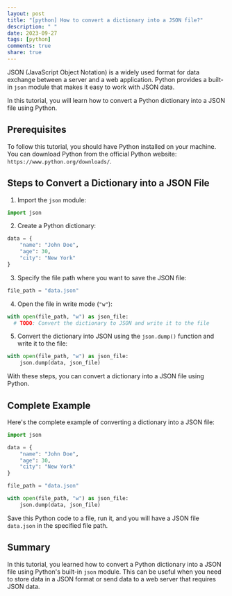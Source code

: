 ```yaml
---
layout: post
title: "[python] How to convert a dictionary into a JSON file?"
description: " "
date: 2023-09-27
tags: [python]
comments: true
share: true
---
```


JSON (JavaScript Object Notation) is a widely used format for data exchange between a server and a web application. Python provides a built-in `json` module that makes it easy to work with JSON data.

In this tutorial, you will learn how to convert a Python dictionary into a JSON file using Python.

## Prerequisites

To follow this tutorial, you should have Python installed on your machine. You can download Python from the official Python website: `https://www.python.org/downloads/`.

## Steps to Convert a Dictionary into a JSON File

1. Import the `json` module:

```python
import json
```

2. Create a Python dictionary:

```python
data = {
    "name": "John Doe",
    "age": 30,
    "city": "New York"
}
```

3. Specify the file path where you want to save the JSON file:

```python
file_path = "data.json"
```

4. Open the file in write mode (`"w"`):

```python
with open(file_path, "w") as json_file:
  # TODO: Convert the dictionary to JSON and write it to the file
```

5. Convert the dictionary into JSON using the `json.dump()` function and write it to the file:

```python
with open(file_path, "w") as json_file:
    json.dump(data, json_file)
```

With these steps, you can convert a dictionary into a JSON file using Python.

## Complete Example

Here's the complete example of converting a dictionary into a JSON file:

```python
import json

data = {
    "name": "John Doe",
    "age": 30,
    "city": "New York"
}

file_path = "data.json"

with open(file_path, "w") as json_file:
    json.dump(data, json_file)
```

Save this Python code to a file, run it, and you will have a JSON file `data.json` in the specified file path.

## Summary

In this tutorial, you learned how to convert a Python dictionary into a JSON file using Python's built-in `json` module. This can be useful when you need to store data in a JSON format or send data to a web server that requires JSON data.